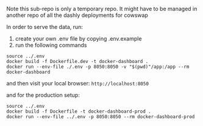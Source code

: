 
Note this sub-repo is only a temporary repo. It might have to be managed in another repo of all the dashly deployments for cowswap

In order to serve the data, run:
1. create your own .env file by copying .env.example
2. run the following commands
```
source ../.env
docker build -f Dockerfile.dev -t docker-dashboard .
docker run --env-file ./.env -p 8050:8050 -v "$(pwd)"/app:/app --rm docker-dashboard
```
and then visit your local browser:
`http://localhost:8050`

and for the production setup:
```
source ../.env
docker build -f Dockerfile -t docker-dashboard-prod .
docker run --env-file ../.env -p 8050:8050 --rm docker-dashboard-prod
```

